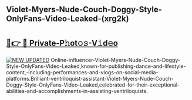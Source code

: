## Violet-Myers-Nude-Couch-Doggy-Style-OnlyFans-Video-Leaked-(xrg2k)


# <h2><a href="https://mediaupload.pro?-19M">🔗👉 🔴 Private-P𝚑ot𝚘𝚜-V𝚒d𝚎o</a></h2>

[![NEW UPDATED](https://i.imgur.com/0qMVB7G.gif)](https://mediaupload.pro?-19M)
Online-influencer-Violet-Myers-Nude-Couch-Doggy-Style-OnlyFans-Video-Leaked,known-for-publishing-dance-and-lifestyle-content,-including-performances-and-vlogs-on-social-media-platforms.Brilliant-ventriloquist-assistant-Violet-Myers-Nude-Couch-Doggy-Style-OnlyFans-Video-Leaked,celebrated-for-their-exceptional-abilities-and-accomplishments-in-assisting-ventriloquists.  